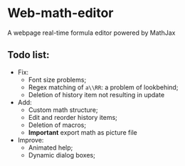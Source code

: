 # Web-math-editor
A webpage real-time formula editor powered by MathJax

## Todo list:
- Fix:  
    - Font size problems;
    - Regex matching of `a\\RR`: a problem of lookbehind;
    - Deletion of history item not resulting in update
- Add: 
    - Custom math structure; 
    - Edit and reorder history items; 
    - Deletion of macros;
    - **Important** export math as picture file
- Improve: 
    - Animated help;
    - Dynamic dialog boxes;
